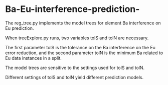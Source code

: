 # Ba-Eu-interference-prediction-

The reg_tree.py implements the model trees for element Ba interference on Eu prediction.

When treeExplore.py runs, two variables tolS and tolN are necessary. 

The first parameter tolS is the tolerance on the Ba interference on the Eu error reduction, and the second parameter tolN is the minimum Ba related to Eu data instances in a split. 

The model trees are sensitive to the settings used for tolS and tolN.  

Different settings of tolS and tolN yield different prediction models. 
